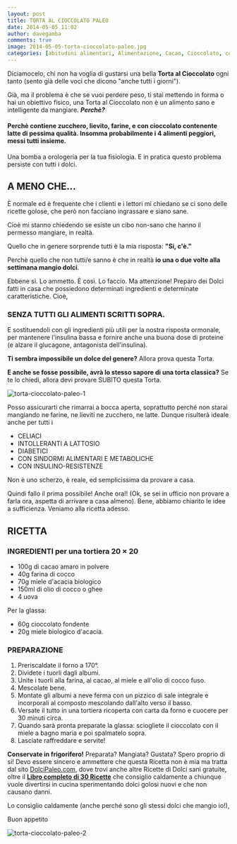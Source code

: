 ```yaml
---
layout: post
title: TORTA AL CIOCCOLATO PALEO
date: 2014-05-05 11:02
author: davegamba
comments: true
image: 2014-05-05-torta-cioccolato-paleo.jpg
categories: [abitudini alimentari, Alimentazione, Cacao, Cioccolato, combinazioni alimentari, Dessert, digestione, Dolce, dolci, DolciPaleo.com, Paleo, problemi digestivi, Ricette, Sani, Sara Caramella, Torta]
---
```

Diciamocelo, chi non ha voglia di gustarsi una bella **Torta al Cioccolato** ogni tanto (sento già delle voci che dicono "anche tutti i giorni").

Già, ma il problema è che se vuoi perdere peso, ti stai mettendo in forma o hai un obiettivo fisico, una Torta al Cioccolato non è un alimento sano e intelligente da mangiare. _**Perchè?**_

#### Perchè contiene zucchero, lievito, farine, e con cioccolato contenente latte di pessima qualità. Insomma probabilmente i 4 alimenti peggiori, messi tutti insieme.

Una bomba a orologeria per la tua fisiologia. E in pratica questo problema persiste con tutti i dolci.

A MENO CHE...
-------------

È normale ed è frequente che i clienti e i lettori mi chiedano se ci sono delle ricette golose, che però non facciano ingrassare e siano sane.

Cioè mi stanno chiedendo se esiste un cibo non-sano che hanno il permesso mangiare, in realtà.

Quello che in genere sorprende tutti è la mia risposta: **"Si, c'è."**

Perchè quello che non tutti/e sanno è che in realtà **io una o due volte alla settimana mangio dolci**.

Ebbene sì. Lo ammetto. È così. Lo faccio. Ma attenzione! Preparo dei Dolci fatti in casa che possiedono determinati ingredienti e determinate caratteristiche. Cioè,

### SENZA TUTTI GLI ALIMENTI SCRITTI SOPRA.

E sostituendoli con gli ingredienti più utili per la nostra risposta ormonale, per mantenere l'insulina bassa e fornire anche una buona dose di proteine (e alzare il glucagone, antagonista dell'insulina).

**Ti sembra impossibile un dolce del genere?** Allora prova questa Torta.

**E anche se fosse possibile, avrà lo stesso sapore di una torta classica?** Se te lo chiedi, allora devi provare SUBITO questa Torta.

![torta-cioccolato-paleo-1]({{site.images_root}}2014-05-05-torta-cioccolato-paleo-1.jpg)

Posso assicurarti che rimarrai a bocca aperta, soprattutto perché non starai mangiando ne farine, ne lieviti ne zucchero, ne latte. Dunque risulterà ideale anche per tutti i

*   CELIACI    
*   INTOLLERANTI A LATTOSIO
*   DIABETICI
*   CON SINDORMI ALIMENTARI E METABOLICHE
*   CON INSULINO-RESISTENZE
    
Non è uno scherzo, è reale, ed semplicissima da provare a casa.

Quindi fallo il prima possibile! Anche ora!! (Ok, se sei in ufficio non provare a farla ora, aspetta di arrivare a casa almeno). Bene, abbiamo chiarito le idee a sufficienza. Veniamo alla ricetta adesso.

RICETTA
-------

### INGREDIENTI per una tortiera 20 × 20

* 100g di cacao amaro in polvere
* 40g farina di cocco
* 70g miele d'acacia biologico
* 150ml di olio di cocco o ghee
* 4 uova

Per la glassa:

* 60g cioccolato fondente
* 20g miele biologico d'acacia.

### PREPARAZIONE

1. Preriscaldate il forno a 170°.
2. Dividete i tuorli dagli albumi.
3. Unite i tuorli alla farina, al cacao, al miele e all'olio di cocco fuso.
4. Mescolate bene.
5. Montate gli albumi a neve ferma con un pizzico di sale integrale e incorporali al composto mescolando dall'alto verso il basso.
6. Versate il tutto in una tortiera ricoperta con carta da forno e cuocere per 30 minuti circa.
7. Quando sarà pronta preparate la glassa: sciogliete il cioccolato con il miele a bagno maria e poi spalmatelo sopra.
8. Lasciate raffreddare e servite!

**Conservate in frigorifero!** Preparata? Mangiata? Gustata? Spero proprio di si! Devo essere sincero e ammettere che questa Ricetta non è mia ma tratta dal sito [DolciPaleo.com](http://www.dolcipaleo.com), dove trovi anche altre Ricette di Dolci sani gratuite, oltre il [**Libro completo di 30 Ricette**](http://www.dolcipaleo.com) che consiglio caldamente a chiunque vuole divertirsi in cucina sperimentando dolci golosi nuovi e che non causano danni.

Lo consiglio caldamente (anche perché sono gli stessi dolci che mangio io!),

Buon appetito

![torta-cioccolato-paleo-2]({{site.images_root}}2014-05-05-torta-cioccolato-paleo-2.jpg)